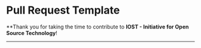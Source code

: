 # **Pull Request Template**

**Thank you for taking the time to contribute to **IOST - Initiative for Open Source Technology**! 

---
